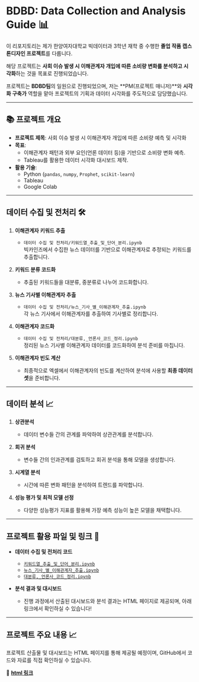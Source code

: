 # BDBD: Data Collection and Analysis Guide 📊

이 리포지토리는 제가 한양여자대학교 빅데이터과 3학년 재학 중 수행한 **졸업 작품 캡스톤디자인 프로젝트**를 다룹니다.  

해당 프로젝트는 **사회 이슈 발생 시 이해관계자 개입에 따른 소비량 변화를 분석하고 시각화**하는 것을 목표로 진행되었습니다.  

프로젝트는 **BDBD팀**의 일원으로 진행되었으며, 저는 **PM(프로젝트 매니저)**와 **시각화 구축가** 역할을 맡아 프로젝트의 기획과 데이터 시각화를 주도적으로 담당했습니다.

---

## 📚 프로젝트 개요  

- **프로젝트 제목**: 사회 이슈 발생 시 이해관계자 개입에 따른 소비량 예측 및 시각화
- **목표**:  
  - 이해관계자 패턴과 외부 요인(언론 데이터 등)을 기반으로 소비량 변화 예측.  
  - Tableau를 활용한 데이터 시각화 대시보드 제작.  
- **활용 기술**:  
  - Python (`pandas`, `numpy`, `Prophet`, `scikit-learn`)  
  - Tableau  
  - Google Colab  

---

## 데이터 수집 및 전처리 🛠️

1. **이해관계자 키워드 추출**  
   - `데이터 수집 및 전처리/키워드열_추출_및_단어_분리.ipynb`  
   빅카인즈에서 수집한 뉴스 데이터를 기반으로 이해관계자로 추정되는 키워드를 추출합니다.

2. **키워드 분류 코드화**  
   - 추출된 키워드들을 대분류, 중분류로 나누어 코드화합니다.

3. **뉴스 기사별 이해관계자 추출**  
   - `데이터 수집 및 전처리/뉴스_기사_별_이해관계자_추출.ipynb`  
   각 뉴스 기사에서 이해관계자를 추출하여 기사별로 정리합니다.

4. **이해관계자 코드화**  
   - `데이터 수집 및 전처리/대분류,_언론사_코드_정리.ipynb`  
   정리된 뉴스 기사별 이해관계자 데이터를 코드화하여 분석 준비를 마칩니다.

5. **이해관계자 빈도 계산**  
   - 최종적으로 엑셀에서 이해관계자의 빈도를 계산하여 분석에 사용할 **최종 데이터셋**을 준비합니다.

---

## 데이터 분석 📈

1. **상관분석**  
   - 데이터 변수들 간의 관계를 파악하여 상관관계를 분석합니다.

2. **회귀 분석**  
   - 변수들 간의 인과관계를 검토하고 회귀 분석을 통해 모델을 생성합니다.

3. **시계열 분석**  
   - 시간에 따른 변화 패턴을 분석하여 트렌드를 파악합니다.

4. **성능 평가 및 최적 모델 선정**  
   - 다양한 성능평가 지표를 활용해 가장 예측 성능이 높은 모델을 채택합니다.

---

## 프로젝트 활용 파일 및 링크 🔗

- **데이터 수집 및 전처리 코드**  
  - [`키워드열_추출_및_단어_분리.ipynb`](./데이터%20수집%20및%20전처리/키워드열_추출_및_단어_분리.ipynb)
  - [`뉴스_기사_별_이해관계자_추출.ipynb`](./데이터%20수집%20및%20전처리/뉴스_기사_별_이해관계자_추출.ipynb)
  - [`대분류,_언론사_코드_정리.ipynb`](./데이터%20수집%20및%20전처리/대분류,_언론사_코드_정리.ipynb)

- **분석 결과 및 대시보드**  
  - 진행 과정에서 산출된 대시보드와 분석 결과는 HTML 페이지로 제공되며, 아래 링크에서 확인하실 수 있습니다!

---

## 프로젝트 주요 내용 📈

프로젝트 산출물 및 대시보드는 HTML 페이지를 통해 제공될 예정이며, GitHub에서 코드와 자료를 직접 확인하실 수 있습니다.

🔗 **[html 링크]([https://github.com/BDBD-hywu](https://bestdayofbigdata22.framer.website/))**  

<!--
**BDBD-hywu/BDBD-hywu** is a ✨ _special_ ✨ repository because its `README.md` (this file) appears on your GitHub profile.
-->

